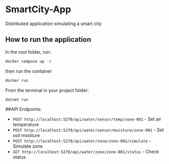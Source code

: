 # SmartCity-App
Distributed application simulating a smart city
## How to run the application
In the root folder, run:
```bash
docker compose up -d
```
then run the container
```bash
docker run
```
From the terminal in your project folder:
```bash
dotnet run
```
##API Endpoints:
- `POST http://localhost:5270/api/water/sensor/temp/zone-001` - Set air temperature
- `POST http://localhost:5270/api/water/sensor/moisture/zone-001` - Set soil moisture
- `POST http://localhost:5270/api/water/zone/zone-001/simulate` - Simulate zone
- `GET http://localhost:5270/api/water/zone/zone-001/status` - Check status


